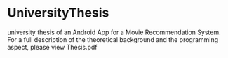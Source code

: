 # UniversityThesis
university thesis of an Android App for a Movie Recommendation System.
For a full description of the theoretical background and the programming aspect, please view Thesis.pdf

